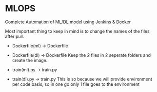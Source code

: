 # MLOPS
Complete Automation of ML/DL model using Jenkins &amp; Docker

Most important thing to keep in mind is to change the names of the files after pull. 
* Dockerfile(ml) -> Dockerfile
* Dockerfile(dl) -> Dockerfile
Keep the 2 files in 2 seperate folders and create the image.

* train(ml).py   -> train.py
* train(dl).py   -> train.py
This is so because we will provide environment per code basis, so in one go only 1 file goes to the environment
